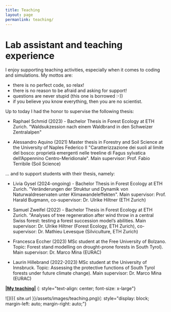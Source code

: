 ```yaml
---
title: Teaching
layout: page
permanlink: teaching/
---
```

# Lab assistant and teaching experience

I enjoy supporting teaching activities, especially when it comes to coding and simulations.
My mottos are:
- there is no perfect code, so relax!
- there is no reason to be afraid and asking for support!
- questions are never stupid (this one is borrowed :-))
- if you believe you know everything, then you are no scientist.


Up to today I had the honor to supervise the following thesis:
- Raphael Schmid (2023) - Bachelor Thesis in Forest Ecology at ETH Zurich. "Waldsukzession nach einem Waldbrand in den Schweizer Zentralalpen"

- Alessandro Aquino (2021) Master thesis in Forestry and Soil Science at the University of Naples Federico II "Caratterizzazione dei suoli al limite del bosco: proprietà emergenti nelle treeline di Fagus sylvatica dell’Appennino Centro-Meridionale". Main supervisor: Prof. Fabio Terribile (Soil Science)


... and to support students with their thesis, namely:

- Livia Gysel (2024-ongoing) - Bachelor Thesis in Forest Ecology at ETH Zurich. "Veränderungen der Struktur und Dynamik von Naturwaldreservaten unter Klimawandeleffekten". Main supervisor: Prof. Harald Bugmann, co-supervisor: Dr. Ulrike Hiltner (ETH Zurich)
- Samuel Zweifel (2022) - Bachelor Thesis in Forest Ecology at ETH Zurich. "Analyses of tree regeneration after wind throw in a central Swiss forest: testing a forest succession model’s abilities. Main supervisor: Dr. Ulrike Hiltner (Forest Ecology, ETH Zurich), co-supervisor: Dr. Mathieu Levesque (Silviculture, ETH Zurich)

- Francesca Eccher (2023) MSc student at the Free University of Bolzano. Topic: Forest stand modelling on drought-prone forests in South Tyrol). Main supervisor: Dr. Marco Mina (EURAC)

- Laurin Hillebrand (2022-2023)  MSc student at the University of Innsbruck. Topic: Assessing the protective functions of South Tyrol forests under future climate change). Main supervisor: Dr. Marco Mina (EURAC)




**\|[My teaching]({{site.url}}/teaching/Teaching-Lab/)\|**
{: style="text-align: center; font-size: x-large"}


![]({{ site.url }}/assets/images/teaching.png){: style="display: block;     margin-left: auto;     margin-right: auto;"}
